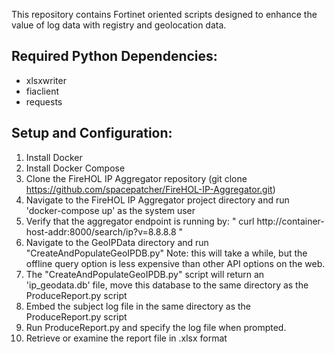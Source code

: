 This repository contains Fortinet oriented scripts designed to enhance the value of log data with registry and geolocation data.

Required Python Dependencies:
----------------------------
- xlsxwriter
- fiaclient
- requests

Setup and Configuration:
-----------------------

1) Install Docker
2) Install Docker Compose
3) Clone the FireHOL IP Aggregator repository (git clone https://github.com/spacepatcher/FireHOL-IP-Aggregator.git)
4) Navigate to the FireHOL IP Aggregator project directory and run 'docker-compose up' as the system user
5) Verify that the aggregator endpoint is running by: " curl http://container-host-addr:8000/search/ip?v=8.8.8.8 "
6) Navigate to the GeoIPData directory and run "CreateAndPopulateGeoIPDB.py"
   Note: this will take a while, but the offline query option is less expensive than other API options on the web.
7) The "CreateAndPopulateGeoIPDB.py" script will return an 'ip_geodata.db' file, move this database to the same directory as the ProduceReport.py script
8) Embed the subject log file in the same directory as the ProduceReport.py script
9) Run ProduceReport.py and specify the log file when prompted. 
10) Retrieve or examine the report file in .xlsx format
